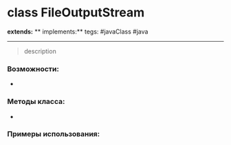 # class FileOutputStream
**extends:** 
** implements:** 
tegs: #javaClass #java

---

>description

### Возможности:
- 
### Методы класса:
- 

### Примеры использования:

